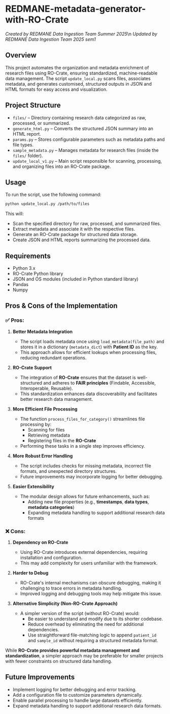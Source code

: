 # REDMANE-metadata-generator-with-RO-Crate
*Created by REDMANE Data Ingestion Team Summer 2025*\n
*Updated by REDMANE Data Ingestion Team 2025 sem1*

## Overview

This project automates the organization and metadata enrichment of research files using RO-Crate, ensuring standardized, machine-readable data management. The script `update_local.py` scans files, associates metadata, and generates customised, structured outputs in JSON and HTML formats for easy access and visualization.

## Project Structure

- `files/` – Directory containing research data categorized as raw, processed, or summarized.
- `generate_html.py` – Converts the structured JSON summary into an HTML report.
- `params.py` – Stores configurable parameters such as metadata paths and file types.
- `sample_metadata.py` – Manages metadata for research files (inside the `files/` folder).
- `update_local_v1.py` – Main script responsible for scanning, processing, and organizing files into an RO-Crate package.

## Usage

To run the script, use the following command:

```bash
python update_local.py /path/to/files
```

This will:
- Scan the specified directory for raw, processed, and summarized files.
- Extract metadata and associate it with the respective files.
- Generate an RO-Crate package for structured data storage.
- Create JSON and HTML reports summarizing the processed data.

## Requirements

- Python 3.x
- RO-Crate Python library
- JSON and OS modules (included in Python standard library)
- Pandas
- Numpy

## Pros & Cons of the Implementation

### ✅ Pros:

1. **Better Metadata Integration**  
   - The script loads metadata once using `load_metadata(file_path)` and stores it in a dictionary (`metadata_dict`) with **Patient ID** as the key.  
   - This approach allows for efficient lookups when processing files, reducing redundant operations.

2. **RO-Crate Support**  
   - The integration of **RO-Crate** ensures that the dataset is well-structured and adheres to **FAIR principles** (Findable, Accessible, Interoperable, Reusable).  
   - This standardization enhances data discoverability and facilitates better research data management.

3. **More Efficient File Processing**  
   - The function `process_files_for_category()` streamlines file processing by:  
     - Scanning for files  
     - Retrieving metadata  
     - Registering files in the **RO-Crate**  
   - Performing these tasks in a single step improves efficiency.

4. **More Robust Error Handling**  
   - The script includes checks for missing metadata, incorrect file formats, and unexpected directory structures.  
   - Future improvements may incorporate logging for better debugging.

5. **Easier Extensibility**  
   - The modular design allows for future enhancements, such as:  
     - Adding new file properties (e.g., **timestamps**, **data types**, **metadata categories**)  
     - Expanding metadata handling to support additional research data formats  

### ❌ Cons:

1. **Dependency on RO-Crate**  
   - Using RO-Crate introduces external dependencies, requiring installation and configuration.  
   - This may add complexity for users unfamiliar with the framework.

2. **Harder to Debug**  
   - RO-Crate's internal mechanisms can obscure debugging, making it challenging to trace errors in metadata handling.  
   - Improved logging and debugging tools may help mitigate this issue.

3. **Alternative Simplicity (Non-RO-Crate Approach)**  
   - A simpler version of the script (without RO-Crate) would:  
     - Be easier to understand and modify due to its shorter codebase.  
     - Reduce overhead by eliminating the need for additional dependencies.  
     - Use straightforward file-matching logic to append `patient_id` and `sample_id` without requiring a structured metadata format.  

While **RO-Crate provides powerful metadata management and standardization**, a simpler approach may be preferable for smaller projects with fewer constraints on structured data handling.

## Future Improvements

- Implement logging for better debugging and error tracking.
- Add a configuration file to customize parameters dynamically.
- Enable parallel processing to handle large datasets efficiently.
- Expand metadata handling to support additional research data formats.
